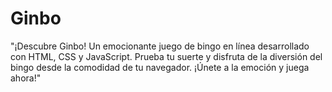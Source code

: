 # Ginbo
 "¡Descubre Ginbo! Un emocionante juego de bingo en línea desarrollado con HTML, CSS y JavaScript. Prueba tu suerte y disfruta de la diversión del bingo desde la comodidad de tu navegador. ¡Únete a la emoción y juega ahora!"
